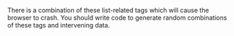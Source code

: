 There is a combination of these list-related tags which will cause the browser to crash. You should write code to generate random combinations of these tags and intervening data.
